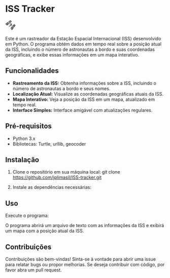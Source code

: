 # ISS Tracker

![ISS Image](midia/iss.gif)

Este é um rastreador da Estação Espacial Internacional (ISS) desenvolvido em Python. O programa obtém dados em tempo real sobre a posição atual da ISS, incluindo o número de astronautas a bordo e suas coordenadas geográficas, e exibe essas informações em um mapa interativo.

## Funcionalidades

- **Rastreamento da ISS:** Obtenha informações sobre a ISS, incluindo o número de astronautas a bordo e seus nomes.
- **Localização Atual:** Visualize as coordenadas geográficas atuais da ISS.
- **Mapa Interativo:** Veja a posição da ISS em um mapa, atualizado em tempo real.
- **Interface Simples:** Interface amigável com atualizações regulares.

## Pré-requisitos

- Python 3.x
- Bibliotecas: Turtle, urllib, geocoder

## Instalação

1. Clone o repositório em sua máquina local:
git clone https://github.com/jplimasil/ISS-tracker.git

2. Instale as dependências necessárias:

## Uso

Execute o programa:

O programa abrirá um arquivo de texto com as informações da ISS e exibirá um mapa com a posição atual da ISS.

## Contribuições

Contribuições são bem-vindas! Sinta-se à vontade para abrir uma issue para relatar bugs ou propor melhorias. Se deseja contribuir com código, por favor abra um pull request.
